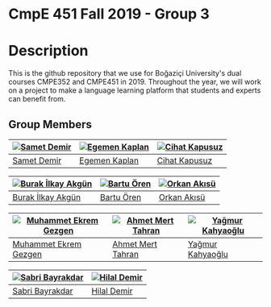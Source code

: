 # CmpE 451 Fall 2019 - Group 3

# Description

This is the github repository that we use for Boğaziçi University's dual courses CMPE352 and CMPE451 in 2019. Throughout the year, we will work on a project to make a language learning platform that students and experts can benefit from. 


## Group Members
[![Samet Demir](https://avatars0.githubusercontent.com/u/18217607?s=460&v=4)](https://github.com/bounswe/bounswe2019group3/wiki/Samet-Demir) | [![Egemen Kaplan](https://avatars1.githubusercontent.com/u/22966868?s=460&v=4)](https://github.com/bounswe/bounswe2019group3/wiki/Egemen-Kaplan) | [![Cihat Kapusuz](https://avatars0.githubusercontent.com/u/44052787?s=460&v=4)](https://github.com/bounswe/bounswe2019group3/wiki/Cihat-Kapusuz) |  
|---|---|---|
|[Samet Demir](https://github.com/bounswe/bounswe2019group3/wiki/Samet-Demir) | [Egemen Kaplan](https://github.com/bounswe/bounswe2019group3/wiki/Egemen-Kaplan) | [Cihat Kapusuz](https://github.com/bounswe/bounswe2019group3/wiki/Cihat-Kapusuz) | 


[![Burak İlkay Akgün](https://avatars2.githubusercontent.com/u/44066588?s=460&v=4)](https://github.com/bounswe/bounswe2019group3/wiki/Burak-İlkay-Akgün) | [![Bartu Ören](https://avatars0.githubusercontent.com/u/32355842?s=460&v=4)](https://github.com/bounswe/bounswe2019group3/wiki/Bartu-Ören) | [![Orkan Akısü](https://avatars0.githubusercontent.com/u/36167517?s=460&v=4)](https://github.com/bounswe/bounswe2019group3/wiki/Orkan-Akısü) |
|---|---|---|
|[Burak İlkay Akgün](https://github.com/bounswe/bounswe2019group3/wiki/Burak-İlkay-Akgün) | [Bartu Ören](https://github.com/bounswe/bounswe2019group3/wiki/Bartu-Ören) | [Orkan Akısü](https://github.com/bounswe/bounswe2019group3/wiki/Orkan-Akısü) 


[![Muhammet Ekrem Gezgen](https://avatars0.githubusercontent.com/u/47948423?s=400&v=4)](https://github.com/bounswe/bounswe2019group3/wiki/Muhammet-Ekrem-Gezgen)| [![Ahmet Mert Tahran](https://avatars2.githubusercontent.com/u/44242500?s=460&v=4)](https://github.com/bounswe/bounswe2019group3/wiki/Ahmet-Mert-Tahran) | [![Yağmur Kahyaoğlu](https://avatars0.githubusercontent.com/u/32355500?s=460&v=4)](https://github.com/bounswe/bounswe2019group3/wiki/Yağmur-Kahyaoğlu) |
|---|---|---|
|[Muhammet Ekrem Gezgen](https://github.com/bounswe/bounswe2019group3/wiki/Muhammet-Ekrem-Gezgen)| [Ahmet Mert Tahran](https://github.com/bounswe/bounswe2019group3/wiki/Ahmet-Mert-Tahran) | [Yağmur Kahyaoğlu](https://github.com/bounswe/bounswe2019group3/wiki/Yağmur-Kahyaoğlu) |

[![Sabri Bayrakdar](https://avatars0.githubusercontent.com/u/32673244?s=310&v=4)](https://github.com/bounswe/bounswe2019group3/wiki/Sabri-Bayrakdar) | [![Hilal Demir](https://avatars1.githubusercontent.com/u/32465046?s=400&u=d863895b92814db0c3fc99e20e811c9a54d17136&v=4)](https://github.com/bounswe/bounswe2019group3/wiki/Hilal-Demir)|
|---|---|
|[Sabri Bayrakdar](https://github.com/bounswe/bounswe2019group3/wiki/Sabri-Bayrakdar) | [Hilal Demir](https://github.com/bounswe/bounswe2019group3/wiki/Hilal-Demir)| 
